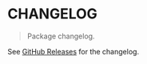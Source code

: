 # CHANGELOG

> Package changelog.

See [GitHub Releases](https://github.com/stdlib-js/stats-base-dists-erlang/releases) for the changelog.